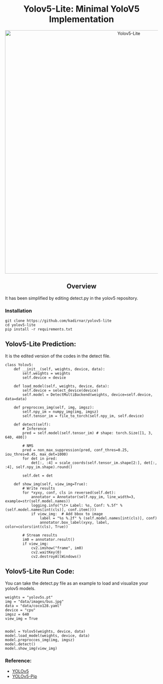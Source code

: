 <div align="center">
<h1>
  Yolov5-Lite: Minimal YoloV5 Implementation
</h1>
<img src="doc/readme_yolov5.png" alt="Yolov5-Lite" width="800">
</div>

## <div align="center">Overview</div>

It has been simplified by editing detect.py in the yolov5 repository.

### Installation

```
git clone https://github.com/kadirnar/yolov5-lite
cd yolov5-lite
pip install -r requirements.txt
```

## Yolov5-Lite Prediction: 
It is the edited version of the codes in the detect file.
```
class Yolov5:
    def __init__(self, weights, device, data):
        self.weights = weights
        self.device = device

    def load_model(self, weights, device, data):
        self.device = select_device(device)
        self.model = DetectMultiBackend(weights, device=self.device, data=data)
        
    def preprocces_img(self, img, imgsz):
        self.npy_im = numpy_img(img, imgsz)
        self.tensor_im = file_to_torch(self.npy_im, self.device)

    def detect(self):
        # Inference
        pred = self.model(self.tensor_im) # shape: torch.Size([1, 3, 640, 480])

        # NMS
        pred = non_max_suppression(pred, conf_thres=0.25, iou_thres=0.45, max_det=1000)
        for det in pred:
            det[:, :4] = scale_coords(self.tensor_im.shape[2:], det[:, :4], self.npy_im.shape).round()
        
        self.det = det

    def show_img(self, view_img=True):
        # Write results
        for *xyxy, conf, cls in reversed(self.det):
            annotator = Annotator(self.npy_im, line_width=3, example=str(self.model.names))
            logging.info("\t+ Label: %s, Conf: %.5f" % (self.model.names[int(cls)], conf.item()))
            if view_img:  # Add bbox to image
                label = "%s %.2f" % (self.model.names[int(cls)], conf)
                annotator.box_label(xyxy, label, color=colors(int(cls), True))

        # Stream results
        im0 = annotator.result()
        if view_img:
            cv2.imshow("frame", im0)
            cv2.waitKey(0)
            cv2.destroyAllWindows()
```

## Yolov5-Lite Run Code:
You can take the detect.py file as an example to load and visualize your yolov5 models.

```
weights = "yolov5s.pt"
img = "data/images/bus.jpg"
data = "data/coco128.yaml"
device = "cpu"
imgsz = 640
view_img = True


model = Yolov5(weights, device, data)
model.load_model(weights, device, data)
model.preprocces_img(img, imgsz)
model.detect()
model.show_img(view_img)
```

### Reference:

 - [YOLOv5](https://github.com/ultralytics/yolov5)
 - [YOLOv5-Pip](https://github.com/fcakyon/yolov5-pip)

